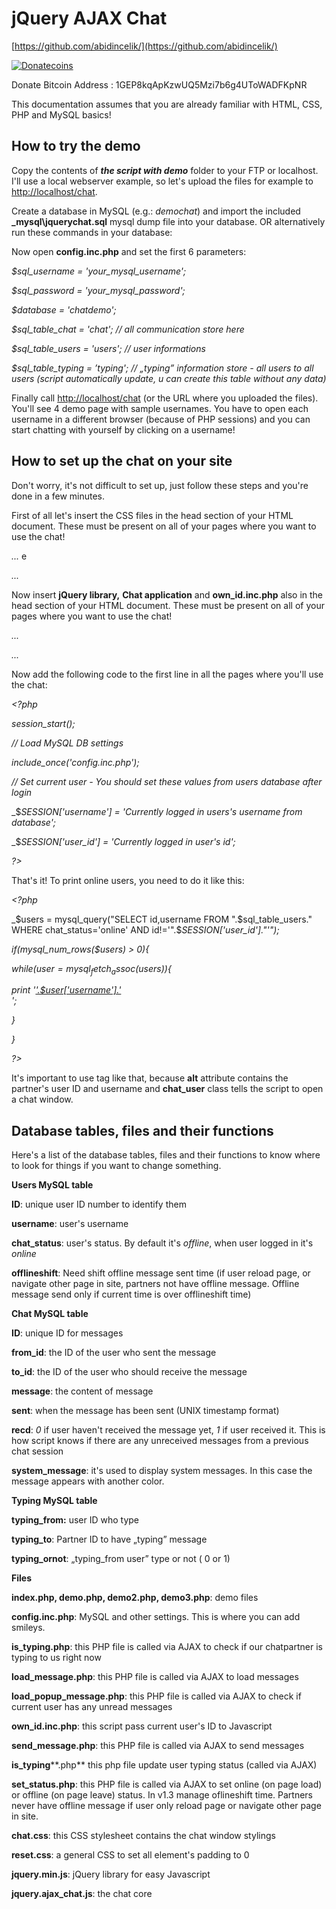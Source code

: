 # jQuery AJAX Chat

[https://github.com/abidincelik/](https://github.com/abidincelik/)

[![Donatecoins](http://donatecoins.org/btc/1GEP8kqApKzwUQ5Mzi7b6g4UToWADFKpNR.svg)](http://donatecoins.org/btc/1GEP8kqApKzwUQ5Mzi7b6g4UToWADFKpNR)

Donate Bitcoin Address : 1GEP8kqApKzwUQ5Mzi7b6g4UToWADFKpNR

This documentation assumes that you are already familiar with HTML, CSS, PHP and MySQL basics!

## How to try the demo

Copy the contents of **_the script with demo_** folder to your FTP or localhost. I'll use a local webserver example, so let's upload the files for example to [http://localhost/chat](http://localhost/chat).

Create a database in MySQL (e.g.: _demochat_) and import the included **\_mysql\jquerychat.sql** mysql dump file into your database. OR alternatively run these commands in your database:

Now open **config.inc.php** and set the first 6 parameters:

_$sql_username = 'your_mysql_username';_

_$sql_password = 'your_mysql_password';_

_$database = 'chatdemo';_

_$sql_table_chat = 'chat'; // all communication store here_

_$sql_table_users = 'users'; // user informations_

_$sql_table_typing = ’typing'; // „typing” information store - all users to all users (script automatically update, u can create this table without any data)_

Finally call [http://localhost/chat](http://localhost/chat) (or the URL where you uploaded the files). You'll see 4 demo page with sample usernames. You have to open each username in a different browser (because of PHP sessions) and you can start chatting with yourself by clicking on a username!

## How to set up the chat on your site

Don't worry, it's not difficult to set up, just follow these steps and you're done in a few minutes.

First of all let's insert the CSS files in the head section of your HTML document. These must be present on all of your pages where you want to use the chat!

_<head>_

_..._
e
_<link href="css/**reset.css**" rel="stylesheet" type="text/css" />_

_<link href="css/**chat.css**" rel="stylesheet" type="text/css" />_

_..._

_</head>_

Now insert **jQuery library,** **Chat application** and **own_id.inc.php** also in the head section of your HTML document. These must be present on all of your pages where you want to use the chat!

_<head>_

_..._

_<link href="css/**reset.css**" rel="stylesheet" type="text/css" />_

_<link href="css/**chat.css**" rel="stylesheet" type="text/css" />_

_<script type="text/javascript" src="js/**jquery.min.js**"></script>_

_<script type="text/javascript" src="js/**jquery.ajax_chat.js**"></script>_

_<script type="text/javascript" src="**own_id.inc.php**"></script>_

_..._

_</head>_

Now add the following code to the first line in all the pages where you'll use the chat:

_<?php_

_session_start();_

_// Load MySQL DB settings_

_include_once('config.inc.php');_

_// Set current user - You should set these values from users database after login_

_$_SESSION['username'] = 'Currently logged in users's username from database';_

_$_SESSION['user_id'] = 'Currently logged in user's id';_

_?>_

That's it! To print online users, you need to do it like this:

_<?php_

_$users = mysql_query("SELECT id,username FROM ".$sql_table_users." WHERE chat_status='online' AND id!='".$_SESSION['user_id']."'");_

_if(mysql_num_rows($users) > 0){_

_while($user = mysql_fetch_assoc($users)){_

_print '<a href="#" alt="'.$user['id'].'|'.$user['username'].'" class="chat_user">'.$user['username'].'</a><br />';_

_}_

_}_

_?>_

It's important to use **<a>** tag like that, because **alt** attribute contains the partner's user ID and username and **chat_user** class tells the script to open a chat window.

## Database tables, files and their functions

Here's a list of the database tables, files and their functions to know where to look for things if you want to change something.

**Users MySQL table**

**ID**: unique user ID number to identify them

**username**: user's username

**chat_status**: user's status. By default it's _offline_, when user logged in it's _online_

**offlineshift**: Need shift offline message sent time (if user reload page, or navigate other page in site, partners not have offline message. Offline message send only if current time is over offlineshift time)

**Chat MySQL table**

**ID**: unique ID for messages

**from_id**: the ID of the user who sent the message

**to_id**: the ID of the user who should receive the message

**message**: the content of message

**sent**: when the message has been sent (UNIX timestamp format)

**recd**: _0_ if user haven't received the message yet, _1_ if user received it. This is how script knows if there are any unreceived messages from a previous chat session

**system_message**: it's used to display system messages. In this case the message appears with another color.

**Typing  MySQL table**

**typing_from:** user ID who type

**typing_to**: Partner ID to have „typing” message

**typing_ornot**: „typing_from user”  type or not ( 0 or 1)

**Files**

**index.php, demo.php, demo2.php, demo3.php**: demo files

**config.inc.php**: MySQL and other settings. This is where you can add smileys.

**is_typing.php**: this PHP file is called via AJAX to check if our chatpartner is typing to us right now

**load_message.php**: this PHP file is called via AJAX to load messages

**load_popup_message.php**: this PHP file is called via AJAX to check if current user has any unread messages

**own_id.inc.php**: this script pass current user's ID to Javascript

**send_message.php**: this PHP file is called via AJAX to send messages

**is_typing****.php** this php file update user typing status (called via AJAX)

**set_status.php**: this PHP file is called via AJAX to set online (on page load) or offline (on page leave) status. In v1.3 manage oflineshift time. Partners never have offline message if user only reload page or navigate other page in site.

**chat.css**: this CSS stylesheet contains the chat window stylings

**reset.css**: a general CSS to set all element's padding to 0

**jquery.min.js**: jQuery library for easy Javascript

**jquery.ajax_chat.js**: the chat core

